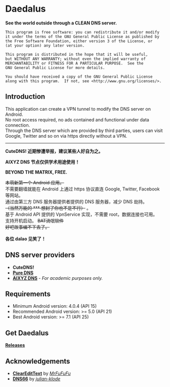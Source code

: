 Daedalus
==============

__See the world outside through a CLEAN DNS server.__

	This program is free software: you can redistribute it and/or modify
	it under the terms of the GNU General Public License as published by
	the Free Software Foundation, either version 3 of the License, or
	(at your option) any later version.

	This program is distributed in the hope that it will be useful,
	but WITHOUT ANY WARRANTY; without even the implied warranty of
	MERCHANTABILITY or FITNESS FOR A PARTICULAR PURPOSE.  See the
	GNU General Public License for more details.

	You should have received a copy of the GNU General Public License
	along with this program.  If not, see <http://www.gnu.org/licenses/>.

Introduction
-------------
This application can create a VPN tunnel to modify the DNS server on Android.<br>
No root access required, no ads contained and functional under data connection.<br>
Through the DNS server which are provided by third parties, users can visit Google, Twitter and so on via https directly without a VPN.<br>

-----------------

__CuteDNS! 近期惨遭举报，建议某些人好自为之。__

__AIXYZ DNS 节点仅供学术用途使用！__

__BEYOND THE MATRIX, FREE.__

~~本萌新第一个 Android 应用。~~<br>
不需要翻墙就能在 Android 上通过 https 协议直连 Google, Twitter, Facebook 等网站。<br>
通过由第三方 DNS 服务器提供者提供的 DNS 服务器，减少 DNS 劫持。<br>
~~（当然万能的 *** 想封了你也不是不行）~~ 。<br>
基于 Android API 提供的 VpnService 实现，不需要 root，数据连接也可用。<br>
支持开机启动。 ~~BAT流氓软件~~ <br>
~~好吧故事编不下去了。~~ <br>
<br>
__各位 dalao 见笑了！__

DNS server providers
-------------
* __CuteDNS!__
* __[Pure DNS](http://puredns.cn/)__
* __[AIXYZ DNS](https://aixyz.com/)__ - *For academic purposes only.*

Requirements
-------------
* Minimum Android version: 4.0.4 (API 15)
* Recommended Android version: >= 5.0 (API 21)
* Best Android version: >= 7.1 (API 25)

Get Daedalus
-------------
__[Releases](https://github.com/iTXTech/Daedalus/releases)__

Acknowledgements
-------------
* __[ClearEditText](https://github.com/MrFuFuFu/ClearEditText)__ by *[MrFuFuFu](https://github.com/MrFuFuFu)*
* __[DNS66](https://github.com/julian-klode/dns66)__ by *[julian-klode](https://github.com/julian-klode)*